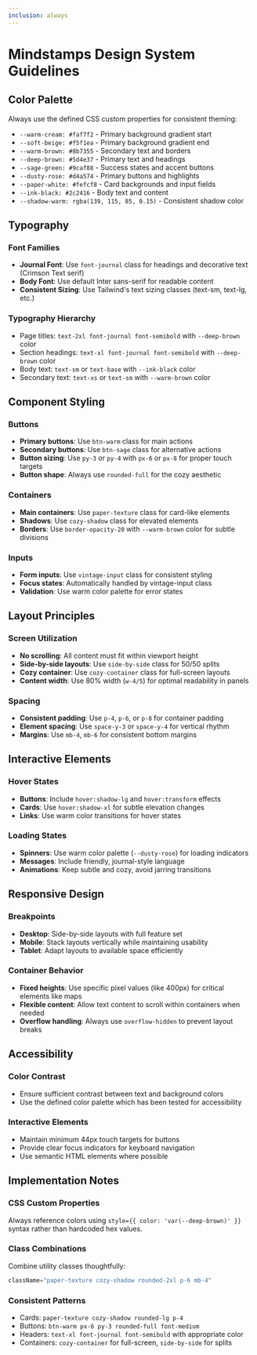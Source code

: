 ```yaml
---
inclusion: always
---
```


# Mindstamps Design System Guidelines

## Color Palette

Always use the defined CSS custom properties for consistent theming:

- `--warm-cream: #faf7f2` - Primary background gradient start
- `--soft-beige: #f5f1ea` - Primary background gradient end  
- `--warm-brown: #8b7355` - Secondary text and borders
- `--deep-brown: #5d4e37` - Primary text and headings
- `--sage-green: #9caf88` - Success states and accent buttons
- `--dusty-rose: #d4a574` - Primary buttons and highlights
- `--paper-white: #fefcf8` - Card backgrounds and input fields
- `--ink-black: #2c2416` - Body text and content
- `--shadow-warm: rgba(139, 115, 85, 0.15)` - Consistent shadow color

## Typography

### Font Families
- **Journal Font**: Use `font-journal` class for headings and decorative text (Crimson Text serif)
- **Body Font**: Use default Inter sans-serif for readable content
- **Consistent Sizing**: Use Tailwind's text sizing classes (text-sm, text-lg, etc.)

### Typography Hierarchy
- Page titles: `text-2xl font-journal font-semibold` with `--deep-brown` color
- Section headings: `text-xl font-journal font-semibold` with `--deep-brown` color
- Body text: `text-sm` or `text-base` with `--ink-black` color
- Secondary text: `text-xs` or `text-sm` with `--warm-brown` color

## Component Styling

### Buttons
- **Primary buttons**: Use `btn-warm` class for main actions
- **Secondary buttons**: Use `btn-sage` class for alternative actions
- **Button sizing**: Use `py-3` or `py-4` with `px-6` or `px-8` for proper touch targets
- **Button shape**: Always use `rounded-full` for the cozy aesthetic

### Containers
- **Main containers**: Use `paper-texture` class for card-like elements
- **Shadows**: Use `cozy-shadow` class for elevated elements
- **Borders**: Use `border-opacity-20` with `--warm-brown` color for subtle divisions

### Inputs
- **Form inputs**: Use `vintage-input` class for consistent styling
- **Focus states**: Automatically handled by vintage-input class
- **Validation**: Use warm color palette for error states

## Layout Principles

### Screen Utilization
- **No scrolling**: All content must fit within viewport height
- **Side-by-side layouts**: Use `side-by-side` class for 50/50 splits
- **Cozy container**: Use `cozy-container` class for full-screen layouts
- **Content width**: Use 80% width (`w-4/5`) for optimal readability in panels

### Spacing
- **Consistent padding**: Use `p-4`, `p-6`, or `p-8` for container padding
- **Element spacing**: Use `space-y-3` or `space-y-4` for vertical rhythm
- **Margins**: Use `mb-4`, `mb-6` for consistent bottom margins

## Interactive Elements

### Hover States
- **Buttons**: Include `hover:shadow-lg` and `hover:transform` effects
- **Cards**: Use `hover:shadow-xl` for subtle elevation changes
- **Links**: Use warm color transitions for hover states

### Loading States
- **Spinners**: Use warm color palette (`--dusty-rose`) for loading indicators
- **Messages**: Include friendly, journal-style language
- **Animations**: Keep subtle and cozy, avoid jarring transitions

## Responsive Design

### Breakpoints
- **Desktop**: Side-by-side layouts with full feature set
- **Mobile**: Stack layouts vertically while maintaining usability
- **Tablet**: Adapt layouts to available space efficiently

### Container Behavior
- **Fixed heights**: Use specific pixel values (like 400px) for critical elements like maps
- **Flexible content**: Allow text content to scroll within containers when needed
- **Overflow handling**: Always use `overflow-hidden` to prevent layout breaks

## Accessibility

### Color Contrast
- Ensure sufficient contrast between text and background colors
- Use the defined color palette which has been tested for accessibility

### Interactive Elements
- Maintain minimum 44px touch targets for buttons
- Provide clear focus indicators for keyboard navigation
- Use semantic HTML elements where possible

## Implementation Notes

### CSS Custom Properties
Always reference colors using `style={{ color: 'var(--deep-brown)' }}` syntax rather than hardcoded hex values.

### Class Combinations
Combine utility classes thoughtfully:
```jsx
className="paper-texture cozy-shadow rounded-2xl p-6 mb-4"
```

### Consistent Patterns
- Cards: `paper-texture cozy-shadow rounded-lg p-4`
- Buttons: `btn-warm px-6 py-3 rounded-full font-medium`
- Headers: `text-xl font-journal font-semibold` with appropriate color
- Containers: `cozy-container` for full-screen, `side-by-side` for splits